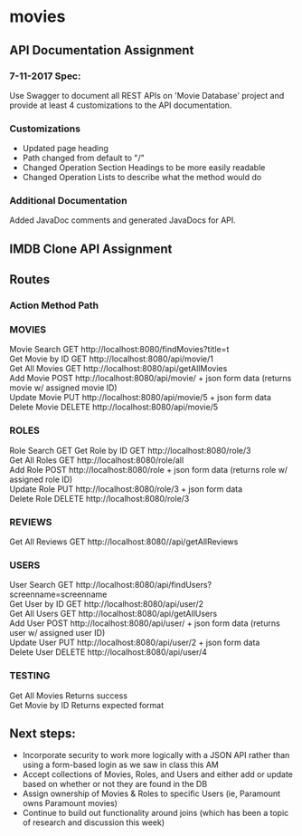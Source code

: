 # movies

## API Documentation Assignment

### 7-11-2017 Spec:
Use Swagger to document all REST APIs on 'Movie Database' project and provide at least 4 customizations to the API documentation.

### Customizations
* Updated page heading
* Path changed from default to "/"
* Changed Operation Section Headings to be more easily readable
* Changed Operation Lists to describe what the method would do

### Additional Documentation
Added JavaDoc comments and generated JavaDocs for API.


## IMDB Clone API Assignment

## Routes
### Action	Method	Path
### MOVIES		
Movie Search	GET	http://localhost:8080/findMovies?title=t  
Get Movie by ID	GET	http://localhost:8080/api/movie/1  
Get All Movies	GET	http://localhost:8080/api/getAllMovies  
Add Movie	POST	http://localhost:8080/api/movie/ + json form data (returns movie w/ assigned movie ID)  
Update Movie	PUT	http://localhost:8080/api/movie/5 + json form data  
Delete Movie	DELETE	http://localhost:8080/api/movie/5  
### ROLES		
Role Search	GET	
Get Role by ID	GET	http://localhost:8080/role/3  
Get All Roles	GET	http://localhost:8080/role/all  
Add Role	POST	http://localhost:8080/role + json form data (returns role w/ assigned role ID)  
Update Role	PUT	http://localhost:8080/role/3 + json form data  
Delete Role	DELETE	http://localhost:8080/role/3  
### REVIEWS		
Get All Reviews	GET	http://localhost:8080//api/getAllReviews  
### USERS		
User Search	GET	http://localhost:8080/api/findUsers?screenname=screenname  
Get User by ID	GET	http://localhost:8080/api/user/2  
Get All Users	GET	http://localhost:8080/api/getAllUsers  
Add User	POST	http://localhost:8080/api/user/ + json form data (returns user w/ assigned user ID)  
Update User	PUT	http://localhost:8080/api/user/2 + json form data  
Delete User	DELETE	http://localhost:8080/api/user/4  
### TESTING		
Get All Movies		Returns success  
Get Movie by ID		Returns expected format  

## Next steps:
* Incorporate security to work more logically with a JSON API rather than using a form-based login as we saw in class this AM
* Accept collections of Movies, Roles, and Users and either add or update based on whether or not they are found in the DB
* Assign ownership of Movies & Roles to specific Users (ie, Paramount owns Paramount movies)
* Continue to build out functionality around joins (which has been a topic of research and discussion this week)
